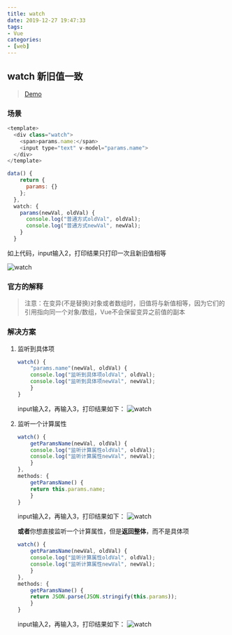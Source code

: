 ```yaml
---
title: watch
date: 2019-12-27 19:47:33
tags:
- Vue
categories:
- [web]
---
```

## watch 新旧值一致
> [Demo](https://codesandbox.io/s/watch-save-value-u1i6y)

### 场景
```javascript
<template>
  <div class="watch">
    <span>params.name:</span>
    <input type="text" v-model="params.name">
  </div>
</template>
```

```javascript
data() {
    return {
      params: {}
    };
  },
  watch: {
    params(newVal, oldVal) {
      console.log("普通方式oldVal", oldVal);
      console.log("普通方式newVal", newVal);
    }
  }

```
如上代码，input输入2，打印结果只打印一次且新旧值相等

![watch](/intro/watch_1.png)


### 官方的解释
> 注意：在变异(不是替换)对象或者数组时，旧值将与新值相等，因为它们的引用指向同一个对象/数组，Vue不会保留变异之前值的副本

### 解决方案

1. 监听到具体项

    ```javascript
    watch() {
        "params.name"(newVal, oldVal) {
        console.log("监听到具体项oldVal", oldVal);
        console.log("监听到具体项newVal", newVal);
        }
    }
    ```
    input输入2，再输入3，打印结果如下：
    ![watch](/intro/watch_2.png)


2. 监听一个计算属性
    ```javascript
    watch() {
        getParamsName(newVal, oldVal) {
        console.log("监听计算属性oldVal", oldVal);
        console.log("监听计算属性newVal", newVal);
        }
    },
    methods: {
        getParamsName() {
        return this.params.name;
        }
    }
    ```
    input输入2，再输入3，打印结果如下：
    ![watch](/intro/watch_3.png)

    **或者**你想直接监听一个计算属性，但是**返回整体**，而不是具体项
    ```javascript
    watch() {
        getParamsName(newVal, oldVal) {
        console.log("监听计算属性oldVal", oldVal);
        console.log("监听计算属性newVal", newVal);
        }
    },
    methods: {
        getParamsName() {
        return JSON.parse(JSON.stringify(this.params));
        }
    }
    ```
    input输入2，再输入3，打印结果如下：
    ![watch](/intro/watch_4.png)

<br/>
<br/>
<br/>
<br/>
